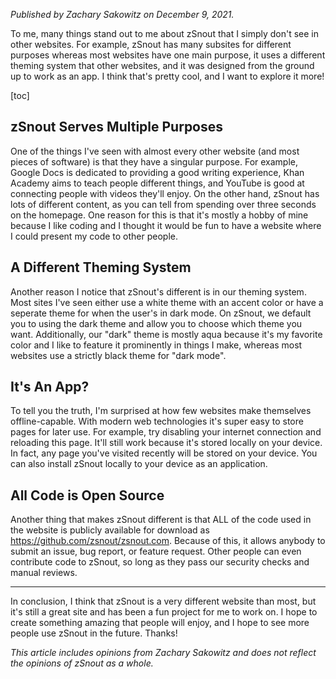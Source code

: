 _Published by Zachary Sakowitz on December 9, 2021._

To me, many things stand out to me about zSnout that I simply don't see in other
websites. For example, zSnout has many subsites for different purposes whereas
most websites have one main purpose, it uses a different theming system that
other websites, and it was designed from the ground up to work as an app. I
think that's pretty cool, and I want to explore it more!

[toc]

## zSnout Serves Multiple Purposes

One of the things I've seen with almost every other website (and most pieces of
software) is that they have a singular purpose. For example, Google Docs is
dedicated to providing a good writing experience, Khan Academy aims to teach
people different things, and YouTube is good at connecting people with videos
they'll enjoy. On the other hand, zSnout has lots of different content, as you
can tell from spending over three seconds on the homepage. One reason for this
is that it's mostly a hobby of mine because I like coding and I thought it would
be fun to have a website where I could present my code to other people.

## A Different Theming System

Another reason I notice that zSnout's different is in our theming system. Most
sites I've seen either use a white theme with an accent color or have a seperate
theme for when the user's in dark mode. On zSnout, we default you to using the
dark theme and allow you to choose which theme you want. Additionally, our
"dark" theme is mostly aqua because it's my favorite color and I like to feature
it prominently in things I make, whereas most websites use a strictly black
theme for "dark mode".

## It's An App?

To tell you the truth, I'm surprised at how few websites make themselves
offline-capable. With modern web technologies it's super easy to store pages for
later use. For example, try disabling your internet connection and reloading
this page. It'll still work because it's stored locally on your device. In fact,
any page you've visited recently will be stored on your device. You can also
install zSnout locally to your device as an application.

## All Code is Open Source

Another thing that makes zSnout different is that ALL of the code used in the
website is publicly available for download as
https://github.com/zsnout/zsnout.com. Because of this, it allows anybody to
submit an issue, bug report, or feature request. Other people can even
contribute code to zSnout, so long as they pass our security checks and manual
reviews.

---

In conclusion, I think that zSnout is a very different website than most, but
it's still a great site and has been a fun project for me to work on. I hope to
create something amazing that people will enjoy, and I hope to see more people
use zSnout in the future. Thanks!

_This article includes opinions from Zachary Sakowitz and does not reflect the
opinions of zSnout as a whole._
